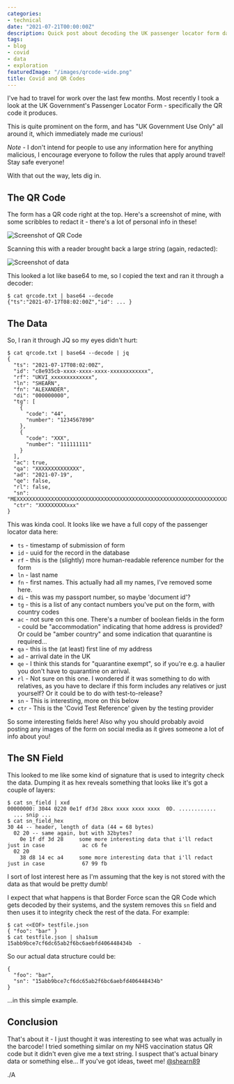 ```yaml
---
categories:
- technical
date: "2021-07-21T00:00:00Z"
description: Quick post about decoding the UK passenger locator form data
tags:
- blog
- covid
- data
- exploration
featuredImage: "/images/qrcode-wide.png"
title: Covid and QR Codes
---
```

I've had to travel for work over the last few months. Most recently I took a look at the UK Government's Passenger Locator Form - specifically the QR code it produces.
<!--more-->
This is quite prominent on the form, and has "UK Government Use Only" all around it, which immediately made me curious!

*Note* - I don't intend for people to use any information here for anything malicious, I encourage everyone to follow the rules that apply around travel! Stay safe everyone!

With that out the way, lets dig in.

## The QR Code

The form has a QR code right at the top. Here's a screenshot of mine, with some scribbles to redact it - there's a lot of personal info in these!

![Screenshot of QR Code](/images/passenger-locator-form.png)

Scanning this with a reader brought back a large string (again, redacted):

![Screenshot of data](/images/passenger-qr-code-data.png)

This looked a lot like base64 to me, so I copied the text and ran it through a decoder:

```
$ cat qrcode.txt | base64 --decode
{"ts":"2021-07-17T08:02:00Z","id": ... }
```

## The Data

So, I ran it through JQ so my eyes didn't hurt:

```
$ cat qrcode.txt | base64 --decode | jq
{
  "ts": "2021-07-17T08:02:00Z",
  "id": "c8e935cb-xxxx-xxxx-xxxx-xxxxxxxxxxxx",
  "rf": "UKVI_xxxxxxxxxxxxx",
  "ln": "SHEARN",
  "fn": "ALEXANDER",
  "di": "000000000",
  "tg": [
    {
      "code": "44",
      "number": "1234567890"
    },
    {
      "code": "XXX",
      "number": "111111111"
    }
  ],
  "ac": true,
  "qa": "XXXXXXXXXXXXXX",
  "ad": "2021-07-19",
  "qe": false,
  "rl": false,
  "sn": "MEXXXXXXXXXXXXXXXXXXXXXXXXXXXXXXXXXXXXXXXXXXXXXXXXXXXXXXXXXXXXXXXXXXXXXXXXXXXXXXXXXXXXXXXXeZ+w==",
  "ctr": "XXXXXXXXXxxx"
}
```

This was kinda cool. It looks like we have a full copy of the passenger locator data here:

* `ts` - timestamp of submission of form
* `id` - uuid for the record in the database
* `rf` - this is the (slightly) more human-readable reference number for the form
* `ln` - last name
* `fn` - first names. This actually had all my names, I've removed some here.
* `di` - this was my passport number, so maybe 'document id'?
* `tg` - this is a list of any contact numbers you've put on the form, with country codes
* `ac` - not sure on this one. There's a number of boolean fields in the form - could be "accommodation" indicating that home address is provided? Or could be "amber country" and some indication that quarantine is required...
* `qa` - this is the (at least) first line of my address
* `ad` - arrival date in the UK
* `qe` - I think this stands for "quarantine exempt", so if you're e.g. a haulier you don't have to quarantine on arrival.
* `rl` - Not sure on this one. I wondered if it was something to do with relatives, as you have to declare if this form includes any relatives or just yourself? Or it could be to do with test-to-release?
* `sn` - This is interesting, more on this below
* `ctr` - This is the 'Covid Test Reference' given by the testing provider

So some interesting fields here! Also why you should probably avoid posting any images of the form on social media as it gives someone a lot of info about you!

## The SN Field

This looked to me like some kind of signature that is used to integrity check the data. Dumping it as hex reveals something that looks like it's got a couple of layers:

```
$ cat sn_field | xxd
00000000: 3044 0220 0e1f df3d 28xx xxxx xxxx xxxx  0D. ............
  ... snip ...
$ cat sn_field_hex
30 44 -- header, length of data (44 = 68 bytes)
  02 20 -- same again, but with 32bytes?
    0e 1f df 3d 28     some more interesting data that i'll redact just in case            ac c6 fe
  02 20
    38 d8 14 ec a4     some more interesting data that i'll redact just in case            67 99 fb
```

I sort of lost interest here as I'm assuming that the key is not stored with the data as that would be pretty dumb!

I expect that what happens is that Border Force scan the QR Code which gets decoded by their systems, and the system removes this `sn` field and then uses it to integrity check the rest of the data. For example:

```
$ cat <<EOF> testfile.json
{ "foo": "bar" }
$ cat testfile.json | sha1sum
15abb9bce7cf6dc65ab2f6bc6aebfd406448434b  -
```

So our actual data structure could be:

```
{
  "foo": "bar",
  "sn": "15abb9bce7cf6dc65ab2f6bc6aebfd406448434b"
}
```

...in this simple example.

## Conclusion

That's about it - I just thought it was interesting to see what was actually in the barcode! I tried something similar on my NHS vaccination status QR code but it didn't even give me a text string. I suspect that's actual binary data or something else... If you've got ideas, tweet me! [@shearn89](https://twitter.com/shearn89)

./A
